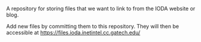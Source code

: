 A repository for storing files that we want to link to from the IODA website or blog.

Add new files by committing them to this repository. They will then be accessible at
https://files.ioda.inetintel.cc.gatech.edu/<path to file in repo>


